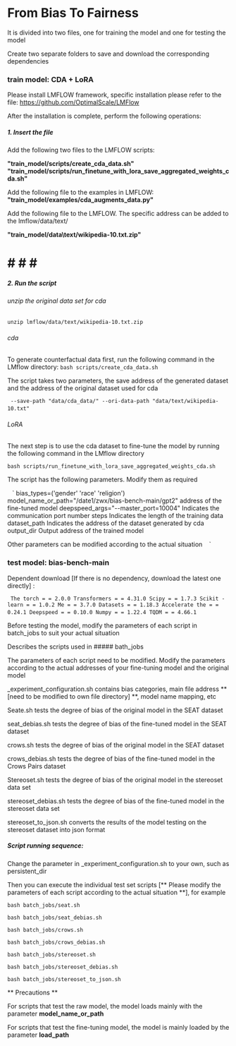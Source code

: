 # From Bias To Fairness

It is divided into two files, one for training the model and one for testing the model

Create two separate folders to save and download the corresponding dependencies

### train model: CDA + LoRA

Please install LMFLOW framework, specific installation please refer to the file: https://github.com/OptimalScale/LMFlow

After the installation is complete, perform the following operations:

##### 1. Insert the file

Add the following two files to the LMFLOW scripts:

**"train_model/scripts/create_cda_data.sh" "train_model/scripts/run_finetune_with_lora_save_aggregated_weights_cda.sh"**



Add the following file to the examples in LMFLOW:
**"train_model/examples/cda_augments_data.py"**



Add the following file to the LMFLOW. The specific address can be added to the lmflow/data/text/

**"train_model/data\text/wikipedia-10.txt.zip"**

# # # # #



##### 2. Run the script

###### unzip the original data set for cda

`unzip lmflow/data/text/wikipedia-10.txt.zip`

###### cda

To generate counterfactual data first, run the following command in the LMflow directory:
`bash scripts/create_cda_data.sh`

The script takes two parameters, the save address of the generated dataset and the address of the original dataset used for cda

` ` `
--save-path "data/cda_data/"
--ori-data-path "data/text/wikipedia-10.txt"
` ` `

###### LoRA

The next step is to use the cda dataset to fine-tune the model by running the following command in the LMflow directory

`bash scripts/run_finetune_with_lora_save_aggregated_weights_cda.sh`

The script has the following parameters. Modify them as required

` ` `
bias_types=('gender' 'race' 'religion')
model_name_or_path="/date1/zwx/bias-bench-main/gpt2" address of the fine-tuned model
deepspeed_args="--master_port=10004" Indicates the communication port number
steps Indicates the length of the training data
dataset_path Indicates the address of the dataset generated by cda
output_dir Output address of the trained model

Other parameters can be modified according to the actual situation
` ` `



### test model: bias-bench-main

Dependent download [If there is no dependency, download the latest one directly] :

` ` `
The torch = = 2.0.0
Transformers = = 4.31.0
Scipy = = 1.7.3
Scikit - learn = = 1.0.2
Me = = 3.7.0
Datasets = = 1.18.3
Accelerate the = = 0.24.1
Deepspeed = = 0.10.0
Numpy = = 1.22.4
TQDM = = 4.66.1
` ` `



Before testing the model, modify the parameters of each script in batch_jobs to suit your actual situation

Describes the scripts used in ##### bath_jobs

The parameters of each script need to be modified. Modify the parameters according to the actual addresses of your fine-tuning model and the original model

_experiment_configuration.sh contains bias categories, main file address ** [need to be modified to own file directory] **, model name mapping, etc

Seate.sh tests the degree of bias of the original model in the SEAT dataset

seat_debias.sh tests the degree of bias of the fine-tuned model in the SEAT dataset

crows.sh tests the degree of bias of the original model in the SEAT dataset

crows_debias.sh tests the degree of bias of the fine-tuned model in the Crows Pairs dataset

Stereoset.sh tests the degree of bias of the original model in the stereoset data set

stereoset_debias.sh tests the degree of bias of the fine-tuned model in the stereoset data set

stereoset_to_json.sh converts the results of the model testing on the stereoset dataset into json format

##### Script running sequence:

Change the parameter in _experiment_configuration.sh to your own, such as persistent_dir

Then you can execute the individual test set scripts [** Please modify the parameters of each script according to the actual situation **], for example

`bash batch_jobs/seat.sh`

`bash batch_jobs/seat_debias.sh`

`bash batch_jobs/crows.sh`

`bash batch_jobs/crows_debias.sh`

`bash batch_jobs/stereoset.sh`

`bash batch_jobs/stereoset_debias.sh`

`bash batch_jobs/stereoset_to_json.sh`

** Precautions **

For scripts that test the raw model, the model loads mainly with the parameter **model_name_or_path**

For scripts that test the fine-tuning model, the model is mainly loaded by the parameter **load_path**
